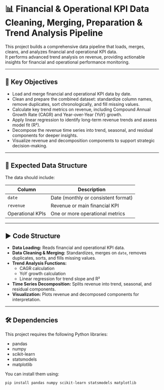 # 📊 Financial & Operational KPI Data Cleaning, Merging, Preparation & Trend Analysis Pipeline

This project builds a comprehensive data pipeline that loads, merges, cleans, and analyzes financial and operational KPI data.  
It performs advanced trend analysis on revenue, providing actionable insights for financial and operational performance monitoring.

---

## 🎯 Key Objectives

- Load and merge financial and operational KPI data by date.  
- Clean and prepare the combined dataset: standardize column names, remove duplicates, sort chronologically, and fill missing values.  
- Calculate key trend metrics on revenue, including Compound Annual Growth Rate (CAGR) and Year-over-Year (YoY) growth.  
- Apply linear regression to identify long-term revenue trends and assess model fit (R²).  
- Decompose the revenue time series into trend, seasonal, and residual components for deeper insights.  
- Visualize revenue and decomposition components to support strategic decision-making.

---

## 📂 Expected Data Structure

The data should include:

| Column          | Description                         |
|-----------------|-----------------------------------|
| `date`          | Date (monthly or consistent format) |
| `revenue`       | Revenue or main financial KPI     |
| Operational KPIs| One or more operational metrics    |

---

## ▶️ Code Structure

- **Data Loading:** Reads financial and operational KPI data.  
- **Data Cleaning & Merging:** Standardizes, merges on `date`, removes duplicates, sorts, and fills missing values.  
- **Trend Analysis Functions:**  
  - CAGR calculation  
  - YoY growth calculation  
  - Linear regression for trend slope and R²  
- **Time Series Decomposition:** Splits revenue into trend, seasonal, and residual components.  
- **Visualization:** Plots revenue and decomposed components for interpretation.

---

## 🛠 Dependencies

This project requires the following Python libraries:

- pandas  
- numpy  
- scikit-learn  
- statsmodels  
- matplotlib

You can install them using:

```bash
pip install pandas numpy scikit-learn statsmodels matplotlib
